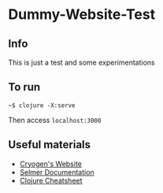 # Dummy-Website-Test

## Info

This is just a test and some experimentations

## To run

```
~$ clojure -X:serve
```

Then access `localhost:3000`

## Useful materials

- [Cryogen's Website](https://cryogenweb.org/docs/home.html)
- [Selmer Documentation](https://github.com/yogthos/Selmer)
- [Clojure Cheatsheet](https://clojure.org/api/cheatsheet)